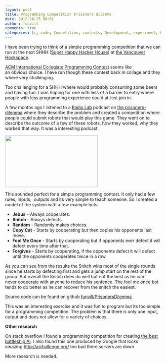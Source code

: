 ```yaml
---
layout: post
title: Programming Competition Prisoners Dilemma
date: 2012-10-25 00:01
author: funvill
comments: true
categories: [c, code, Competition, contests, Development, experiment, Games, github, News, programming, project, projects, thought, VHS]
---
```

I have been trying to think of a simple programming competition that we can run at the next SHHH (<a href="http://vancouver.hackspace.ca/wp/2012/10/23/super-happy-hacker-house-24-nov-11-2012-730-late/">Super Happy Hacker House</a>) at <a href="http://vancouver.hackspace.ca/wp/">the Vancouver Hackspace</a>.

<a href="http://en.wikipedia.org/wiki/ACM_International_Collegiate_Programming_Contest">ACM International Collegiate Programming Contest</a> seems like an obvious choice. I have run though these contest back in collage and they where very challenging.

Too challenging for a SHHH where would probably consuming some beers and having fun. I was hoping for one with less of a barrier to entry where people with less programming experience could at-lest join in.

A few months ago I listened to a <a href="http://www.radiolab.org">Radio Lab</a> podcast on <a href="http://www.radiolab.org/blogs/radiolab-blogland/2010/dec/14/prisoners-dilemma/">the prisoners-dilemma</a> where they describe the problem and created a competition where people could submit robots that would play this game. They went on to describe the outcome of a few of these robots, how they worked, why they worked that way. It was a interesting podcast.

<img class="alignright size-medium wp-image-2930" style="line-height: 24px; font-size: 16px;" title="PrisonersDilemma" src="http://www.abluestar.com/blog/wp-content/uploads/2012/10/PrisonersDilemma-300x167.png" alt="" width="300" height="167" />

This sounded perfect for a simple programming contest. It only had a few rules, inputs,  outputs and its very simple to teach someone. So I created a model of the system with a few example bots.
<ul>
	<li><strong>Jebus</strong> - Always cooperates.</li>
	<li><strong>Snitch</strong> - Always defects.</li>
	<li><strong>Random</strong> - Randomly makes choices.</li>
	<li><strong>Copy Cat</strong> - Starts by cooperating but then copies his opponents last move.</li>
	<li><strong>Fool Me Once</strong> - Starts by cooperating but if opponents ever defect it will defect every time after that.</li>
	<li><strong>Forgives</strong> - Starts by cooperating, if the opponents defect it will defect until the opponents cooperates twice in a row.</li>
</ul>
As you can see from the results the Snitch wins most of the single rounds since he starts by defecting first and gets a jump start on the rest of the group. But overall the Snitch does do well but not the best as he can never cooperate with anyone to reduce his sentence. The fool me once bot tends to do better as he can recover from the snitch the easiest.

Source code can be found on github <a href="https://github.com/funvill/PrisonersDilemma">funvill/PrisonersDilemma</a>

This was an interesting exercise and it was fun to program but its too simple for a programming competition. The problem is that there is only one input, output and does not allow for a variety of choices.

<strong>Other research </strong>

On stack overflow I found a programming competition for creating <a href="http://stackoverflow.com/questions/1631414/what-is-the-best-battleship-ai">the best battleship AI</a>. I also found this one produced by Google that looks amazing <a href="http://aichallenge.org/">http://aichallenge.org/</a> too bad there servers are down

More research is needed.

&nbsp;

&nbsp;
